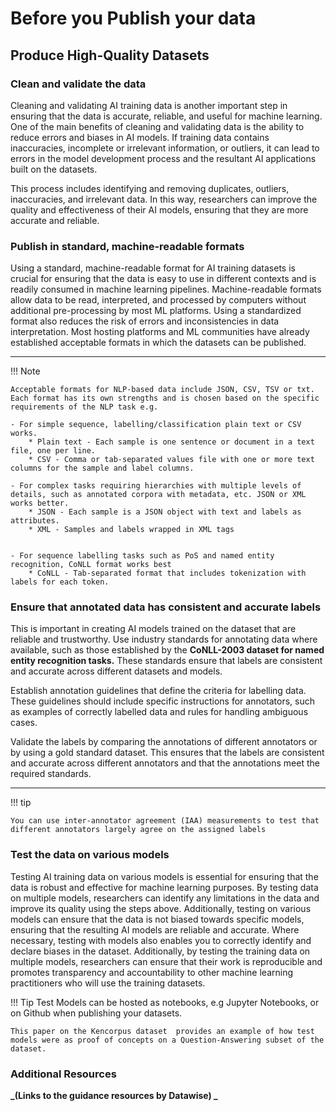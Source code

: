 # Before you Publish your data
## Produce High-Quality Datasets

### Clean and validate the data

Cleaning and validating AI training data is another important step in ensuring that the data is accurate, reliable, and useful for machine learning. One of the main benefits of cleaning and validating data is the ability to reduce errors and biases in AI models. If training data contains inaccuracies, incomplete or irrelevant information, or outliers, it can lead to errors in the model development process and the resultant AI applications built on the datasets.

This process includes identifying and removing duplicates, outliers, inaccuracies, and irrelevant data. In this way, researchers can improve the quality and effectiveness of their AI models, ensuring that they are more accurate and reliable. 


### Publish in standard, machine-readable formats

Using a standard, machine-readable format for AI training datasets is crucial for ensuring that the data is easy to use in different contexts and is readily consumed in machine learning pipelines. Machine-readable formats allow data to be read, interpreted, and processed by computers without additional pre-processing by most ML platforms. Using a standardized format also reduces the risk of errors and inconsistencies in data interpretation. Most hosting platforms and ML communities have already established acceptable formats in which the datasets can be published.


---

!!! Note

    Acceptable formats for NLP-based data include JSON, CSV, TSV or txt. Each format has its own strengths and is chosen based on the specific requirements of the NLP task e.g.

    - For simple sequence, labelling/classification plain text or CSV works.
        * Plain text - Each sample is one sentence or document in a text file, one per line. 
        * CSV - Comma or tab-separated values file with one or more text columns for the sample and label columns. 

    - For complex tasks requiring hierarchies with multiple levels of details, such as annotated corpora with metadata, etc. JSON or XML works better.
        * JSON - Each sample is a JSON object with text and labels as attributes.
        * XML - Samples and labels wrapped in XML tags

            
    - For sequence labelling tasks such as PoS and named entity recognition, CoNLL format works best
        * CoNLL - Tab-separated format that includes tokenization with labels for each token.



### Ensure that annotated data has consistent and accurate labels

This is important in creating AI models trained on the dataset that are reliable and trustworthy. Use industry standards for annotating data where available, such as those established by the **CoNLL-2003 dataset for named entity recognition tasks.** These standards ensure that labels are consistent and accurate across different datasets and models.

Establish annotation guidelines that define the criteria for labelling data. These guidelines should include specific instructions for annotators, such as examples of correctly labelled data and rules for handling ambiguous cases. 

Validate the labels by comparing the annotations of different annotators or by using a gold standard dataset. This ensures that the labels are consistent and accurate across different annotators and that the annotations meet the required standards.

---

!!! tip

    You can use inter-annotator agreement (IAA) measurements to test that different annotators largely agree on the assigned labels



### Test the data on various models


Testing AI training data on various models is essential for ensuring that the data is robust and effective for machine learning purposes. By testing data on multiple models, researchers can identify any limitations in the data and improve its quality using the steps above. Additionally, testing on various models can ensure that the data is not biased towards specific models, ensuring that the resulting AI models are reliable and accurate. Where necessary, testing with models also enables you to correctly identify and declare biases in the dataset. Additionally, by testing the training data on multiple models, researchers can ensure that their work is reproducible and promotes transparency and accountability to other machine learning practitioners who will use the training datasets.

!!! Tip
    Test Models can be hosted as notebooks, e.g Jupyter Notebooks, or on Github when publishing your datasets.

    This paper on the Kencorpus dataset  provides an example of how test models were as proof of concepts on a Question-Answering subset of the dataset.



### Additional Resources

**_(Links to the guidance resources by Datawise) _**


